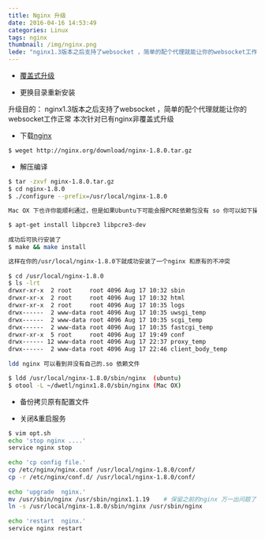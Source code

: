 ```yaml
---
title: Nginx 升级
date: 2016-04-16 14:53:49
categories: Linux
tags: nginx
thumbnail: /img/nginx.png
lede: "nginx1.3版本之后支持了websocket ，简单的配个代理就能让你的websocket工作正常"
---
```


* [覆盖式升级](http://leftshift.io/upgrading-nginx-to-the-latest-version-on-ubuntu-servers)

* 更换目录重新安装  

升级目的：
nginx1.3版本之后支持了websocket ，简单的配个代理就能让你的websocket工作正常
本次针对已有nginx非覆盖式升级

<!-- more -->
* 下载[nginx](http://nginx.org/en/download.html) 
```bash 
$ weget http://nginx.org/download/nginx-1.8.0.tar.gz  
```

* 解压编译 
```bash
$ tar -zxvf nginx-1.8.0.tar.gz
$ cd nginx-1.8.0
$ ./configure --prefix=/usr/local/nginx-1.8.0

Mac OX 下也许你能顺利通过，但是如果Ubuntu下可能会报PCRE依赖包没有 so 你可以如下操作：
 
$ apt-get install libpcre3 libpcre3-dev
 
成功后可执行安装了
$ make && make install

这样在你的/usr/local/nginx-1.8.0下就成功安装了一个nginx 和原有的不冲突
 
$ cd /usr/local/nginx-1.8.0
$ ls -lrt
drwxr-xr-x  2 root     root 4096 Aug 17 10:32 sbin
drwxr-xr-x  2 root     root 4096 Aug 17 10:32 html
drwxr-xr-x  2 root     root 4096 Aug 17 10:35 logs
drwx------  2 www-data root 4096 Aug 17 10:35 uwsgi_temp
drwx------  2 www-data root 4096 Aug 17 10:35 scgi_temp
drwx------  2 www-data root 4096 Aug 17 10:35 fastcgi_temp
drwxr-xr-x  5 root     root 4096 Aug 17 19:49 conf
drwx------ 12 www-data root 4096 Aug 17 22:37 proxy_temp
drwx------  2 www-data root 4096 Aug 17 22:46 client_body_temp
 
ldd nginx 可以看到并没有自己的.so 依赖文件  

$ ldd /usr/local/nginx-1.8.0/sbin/nginx  (ubuntu)
$ otool -L ~/dwetl/nginx1.8.0/sbin/nginx (Mac OX)
```

* 备份拷贝原有配置文件  

* 关闭&重启服务
```bash
$ vim opt.sh 
echo 'stop nginx ....'
service nginx stop
 
echo 'cp config file.'
cp /etc/nginx/nginx.conf /usr/local/nginx-1.8.0/conf/
cp -r /etc/nginx/conf.d/ /usr/local/nginx-1.8.0/conf/
 
echo 'upgrade  nginx.'
mv /usr/sbin/nginx /usr/sbin/nginx1.1.19    # 保留之前的nginx 万一出问题了咋办呢，留条后路
ln -s /usr/local/nginx-1.8.0/sbin/nginx /usr/sbin/nginx
 
echo 'restart  nginx.'
service nginx restart
```


